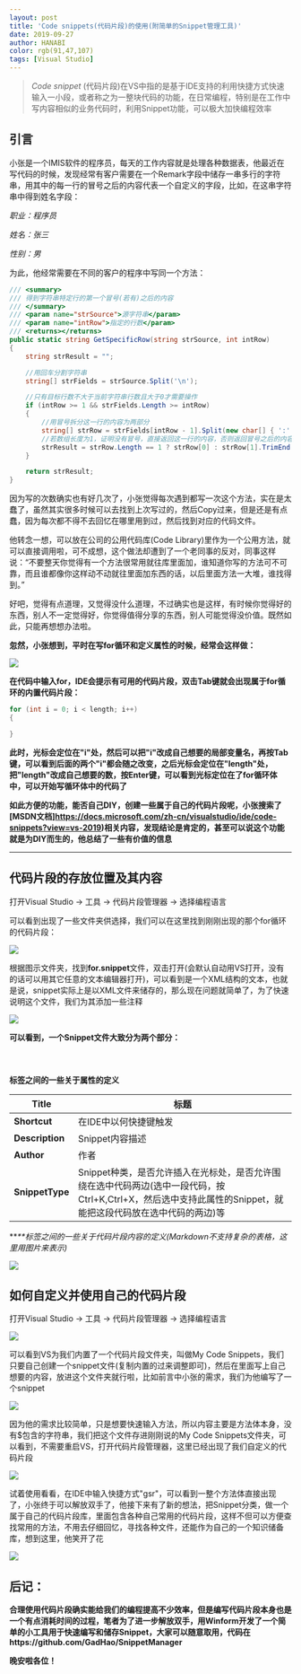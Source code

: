 ```yaml
---
layout: post
title: 'Code snippets(代码片段)的使用(附简单的Snippet管理工具)'
date: 2019-09-27
author: HANABI
color: rgb(91,47,107)
tags: [Visual Studio]
---
```

> *Code snippet* (代码片段)在VS中指的是基于IDE支持的利用快捷方式快速输入一小段，或者称之为一整块代码的功能，在日常编程，特别是在工作中写内容相似的业务代码时，利用Snippet功能，可以极大加快编程效率

## 引言

小张是一个IMIS软件的程序员，每天的工作内容就是处理各种数据表，他最近在写代码的时候，发现经常有客户需要在一个Remark字段中储存一串多行的字符串，用其中的每一行的冒号之后的内容代表一个自定义的字段，比如，在这串字符串中得到姓名字段：

*职业：程序员*

*姓名：张三*

*性别：男*

为此，他经常需要在不同的客户的程序中写同一个方法：

```c#
/// <summary>
/// 得到字符串特定行的第一个冒号(若有)之后的内容
/// </summary>
/// <param name="strSource">源字符串</param>
/// <param name="intRow">指定的行数</param>
/// <returns></returns>
public static string GetSpecificRow(string strSource, int intRow)
{
    string strResult = "";

    //用回车分割字符串
    string[] strFields = strSource.Split('\n');

    //只有目标行数不大于当前字符串行数且大于0才需要操作
    if (intRow >= 1 && strFields.Length >= intRow)
    {
        //用冒号拆分这一行的内容为两部分
        string[] strRow = strFields[intRow - 1].Split(new char[] { ':' }, 2);
        //若数组长度为1，证明没有冒号，直接返回这一行的内容，否则返回冒号之后的内容
        strResult = strRow.Length == 1 ? strRow[0] : strRow[1].TrimEnd();
    }

    return strResult;
}
```

因为写的次数确实也有好几次了，小张觉得每次遇到都写一次这个方法，实在是太蠢了，虽然其实很多时候可以去找到上次写过的，然后Copy过来，但是还是有点蠢，因为每次都不得不去回忆在哪里用到过，然后找到对应的代码文件。

他转念一想，可以放在公司的公用代码库(Code Library)里作为一个公用方法，就可以直接调用啦，可不成想，这个做法却遭到了一个老同事的反对，同事这样说：“不要整天你觉得有一个方法很常用就往库里面加，谁知道你写的方法可不可靠，而且谁都像你这样动不动就往里面加东西的话，以后里面方法一大堆，谁找得到。”

好吧，觉得有点道理，又觉得没什么道理，不过确实也是这样，有时候你觉得好的东西，别人不一定觉得好，你觉得值得分享的东西，别人可能觉得没价值。既然如此，只能再想想办法啦。

**忽然，小张想到，平时在写for循环和定义属性的时候，经常会这样做：**

![](../assets/img/vs-7.gif)

**在代码中输入for，IDE会提示有可用的代码片段，双击Tab键就会出现属于for循环的内置代码片段：**

```c#
for (int i = 0; i < length; i++)
{

}
```

**此时，光标会定位在"i"处，然后可以把"i"改成自己想要的局部变量名，再按Tab键，可以看到后面的两个"i"都会随之改变，之后光标会定位在"length"处，把"length"改成自己想要的数，按Enter键，可以看到光标定位在了for循环体中，可以开始写循环体中的代码了**

**如此方便的功能，能否自己DIY，创建一些属于自己的代码片段呢，小张搜索了[MSDN文档]https://docs.microsoft.com/zh-cn/visualstudio/ide/code-snippets?view=vs-2019)相关内容，发现结论是肯定的，甚至可以说这个功能就是为DIY而生的，他总结了一些有价值的信息**

------

## 代码片段的存放位置及其内容

打开Visual Studio → 工具 → 代码片段管理器 → 选择编程语言

可以看到出现了一些文件夹供选择，我们可以在这里找到刚刚出现的那个for循环的代码片段：

![](../assets/img/vs-8.gif)

根据图示文件夹，找到**for.snippet**文件，双击打开(会默认自动用VS打开，没有的话可以用其它任意的文本编辑器打开)，可以看到是一个XML结构的文本，也就是说，snippet实际上是以XML文件来储存的，那么现在问题就简单了，为了快速说明这个文件，我们为其添加一些注释

![](../assets/img/vs-7.jpg)

**可以看到，一个Snippet文件大致分为两个部分：**

**<Header></Header>标签之间的一些关于属性的定义**

| **Title**       | 标题                                                         |
| --------------- | ------------------------------------------------------------ |
| **Shortcut**    | 在IDE中以何快捷键触发                                        |
| **Description** | Snippet内容描述                                              |
| **Author**      | 作者                                                         |
| **SnippetType** | Snippet种类，是否允许插入在光标处，是否允许围绕在选中代码两边(选中一段代码，按Ctrl+K,Ctrl+X，然后选中支持此属性的Snippet，就能把这段代码放在选中代码的两边)等 |



***\*<Snippet></Snippet>\**标签之间的一些关于代码片段内容的定义(Markdown不支持复杂的表格，这里用图片来表示)**

![](../assets/img/vs-8.JPG)



## 如何自定义并使用自己的代码片段

打开Visual Studio → 工具 → 代码片段管理器 → 选择编程语言

![](../assets/img/vs-9.JPG)

可以看到VS为我们内置了一个代码片段文件夹，叫做My Code Snippets，我们只要自己创建一个snippet文件(复制内置的过来调整即可)，然后在里面写上自己想要的内容，放进这个文件夹就行啦，比如前言中小张的需求，我们为他编写了一个snippet

![](../assets/img/vs-10.png)

因为他的需求比较简单，只是想要快速输入方法，所以内容主要是方法体本身，没有$包含的字符串，我们把这个文件存进刚刚说的My Code Snippets文件夹，可以看到，不需要重启VS，打开代码片段管理器，这里已经出现了我们自定义的代码片段

![](../assets/img/vs-11.png)

试着使用看看，在IDE中输入快捷方式"gsr"，可以看到一整个方法体直接出现了，小张终于可以解放双手了，他接下来有了新的想法，把Snippet分类，做一个属于自己的代码片段库，里面包含各种自己常用的代码片段，这样不但可以方便查找常用的方法，不用去仔细回忆，寻找各种文件，还能作为自己的一个知识储备库，想到这里，他笑开了花

![](../assets/img/vs-12.gif)

## 后记：

**合理使用代码片段确实能给我们的编程提高不少效率，但是编写代码片段本身也是一个有点消耗时间的过程，笔者为了进一步解放双手，用Winform开发了一个简单的小工具用于快速编写和储存Snippet，大家可以随意取用，代码在https://github.com/GadHao/SnippetManager**

**晚安啦各位！**
